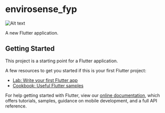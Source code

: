 # envirosense_fyp

![Alt text](http://drive.google.com/uc?export=view&id=1LoOsGox0tw-SCclrZgzFgEqoVGGLFK1G "Optional title")

A new Flutter application.

## Getting Started

This project is a starting point for a Flutter application.

A few resources to get you started if this is your first Flutter project:

- [Lab: Write your first Flutter app](https://flutter.dev/docs/get-started/codelab)
- [Cookbook: Useful Flutter samples](https://flutter.dev/docs/cookbook)

For help getting started with Flutter, view our
[online documentation](https://flutter.dev/docs), which offers tutorials,
samples, guidance on mobile development, and a full API reference.
